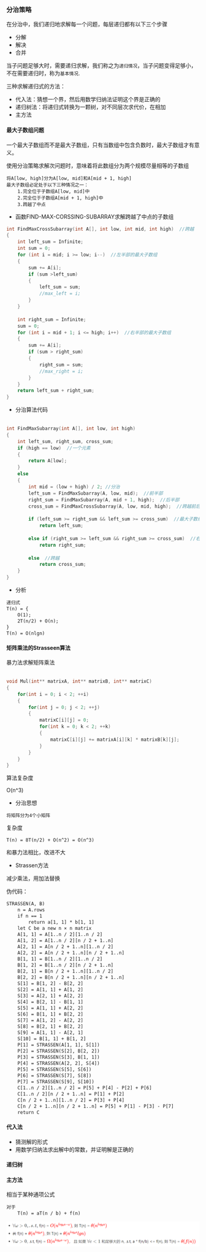 ### 分治策略

在分治中，我们递归地求解每一个问题，每层递归都有以下三个步骤

+ 分解
+ 解决
+ 合并

当子问题足够大时，需要递归求解，我们称之为`递归情况`，当子问题变得足够小，不在需要递归时，称为`基本情况`.

三种求解递归式的方法：

+ 代入法：猜想一个界，然后用数学归纳法证明这个界是正确的
+ 递归树法：将递归式转换为一颗树，对不同层次求代价，在相加
+ 主方法

#### 最大子数组问题

一个最大子数组而不是最大子数组，只有当数组中包含负数时，最大子数组才有意义。

使用分治策略求解次问题时，意味着将此数组分为两个规模尽量相等的子数组

```
将A[low, high]分为A[low, mid]和A[mid + 1, high]
最大子数组必定处于以下三种情况之一：
	1.完全位于子数组A[low, mid]中
	2.完全位于子数组A[mid + 1, high]中
	3.跨越了中点
```

+ 函数FIND-MAX-CORSSING-SUBARRAY求解跨越了中点的子数组

```c++
int FindMaxCrossSubarray(int A[], int low, int mid, int high)  //跨越
{
    int left_sum = Infinite;
    int sum = 0;
    for (int i = mid; i >= low; i--)  //左半部的最大子数组
    {
        sum += A[i];
        if (sum >left_sum)
        {
            left_sum = sum;
            //max_left = i;
        }
    }
 
    int right_sum = Infinite;
    sum = 0;
    for (int i = mid + 1; i <= high; i++)  //右半部的最大子数组
    {
        sum += A[i];
        if (sum > right_sum)
        {
            right_sum = sum;
            //max_right = i;
        }
    }
    return left_sum + right_sum;
}
```

+ 分治算法代码

```c++

int FindMaxSubarray(int A[], int low, int high)
{
    int left_sum, right_sum, cross_sum;
    if (high == low)  //一个元素
    {
        return A[low];
    }
    else
    {
        int mid = (low + high) / 2; //分治
        left_sum = FindMaxSubarray(A, low, mid);  //前半部
        right_sum = FindMaxSubarray(A, mid + 1, high);  //后半部
        cross_sum = FindMaxCrossSubarray(A, low, mid, high);  //跨越前后
 
        if (left_sum >= right_sum && left_sum >= cross_sum)  //最大子数组在左边
            return left_sum;
 
        else if (right_sum >= left_sum && right_sum >= cross_sum)  //右边
            return right_sum;
 
        else  //跨越
            return cross_sum;
    }
}
```

+ 分析

```
递归式
T(n) = {
	O(1);
	2T(n/2) + O(n);
}
T(n) = O(nlgn)
```

#### 矩阵乘法的Strasseen算法

暴力法求解矩阵乘法

```c++

void Mul(int** matrixA, int** matrixB, int** matrixC)   
{   
    for(int i = 0; i < 2; ++i)    
    {   
        for(int j = 0; j < 2; ++j)    
        {   
            matrixC[i][j] = 0;   
            for(int k = 0; k < 2; ++k)    
            {   
                matrixC[i][j] += matrixA[i][k] * matrixB[k][j];   
            }   
        }   
    }   
}
```

算法复杂度

O(n^3)

+ 分治思想

```
将矩阵分为4个小矩阵
```

复杂度

```
T(n) = 8T(n/2) + O(n^2) = O(n^3)
```

和暴力法相比，改进不大

+ Strassen方法

减少乘法，用加法替换

伪代码：

```
STRASSEN(A, B)
    n = A.rows
    if n == 1
        return a[1, 1] * b[1, 1]
    let C be a new n × n matrix
    A[1, 1] = A[1..n / 2][1..n / 2]
    A[1, 2] = A[1..n / 2][n / 2 + 1..n]
    A[2, 1] = A[n / 2 + 1..n][1..n / 2]
    A[2, 2] = A[n / 2 + 1..n][n / 2 + 1..n]
    B[1, 1] = B[1..n / 2][1..n / 2]
    B[1, 2] = B[1..n / 2][n / 2 + 1..n]
    B[2, 1] = B[n / 2 + 1..n][1..n / 2]
    B[2, 2] = B[n / 2 + 1..n][n / 2 + 1..n]
    S[1] = B[1, 2] - B[2, 2]
    S[2] = A[1, 1] + A[1, 2]
    S[3] = A[2, 1] + A[2, 2]
    S[4] = B[2, 1] - B[1, 1]
    S[5] = A[1, 1] + A[2, 2]
    S[6] = B[1, 1] + B[2, 2]
    S[7] = A[1, 2] - A[2, 2]
    S[8] = B[2, 1] + B[2, 2]
    S[9] = A[1, 1] - A[2, 1]
    S[10] = B[1, 1] + B[1, 2]
    P[1] = STRASSEN(A[1, 1], S[1])
    P[2] = STRASSEN(S[2], B[2, 2])
    P[3] = STRASSEN(S[3], B[1, 1])
    P[4] = STRASSEN(A[2, 2], S[4])
    P[5] = STRASSEN(S[5], S[6])
    P[6] = STRASSEN(S[7], S[8])
    P[7] = STRASSEN(S[9], S[10])
    C[1..n / 2][1..n / 2] = P[5] + P[4] - P[2] + P[6]
    C[1..n / 2][n / 2 + 1..n] = P[1] + P[2]
    C[n / 2 + 1..n][1..n / 2] = P[3] + P[4]
    C[n / 2 + 1..n][n / 2 + 1..n] = P[5] + P[1] - P[3] - P[7]
    return C
```

#### 代入法

+ 猜测解的形式
+ 用数学归纳法求出解中的常数，并证明解是正确的

#### 递归树

#### 主方法

相当于某种通项公式

```
对于 
	T(n) = aT(n / b) + f(n)
```

![img](img/002_1.png)